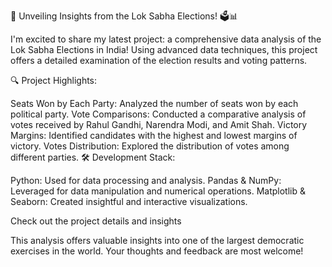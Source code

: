 🌟 Unveiling Insights from the Lok Sabha Elections! 🗳️📊

I'm excited to share my latest project: a comprehensive data analysis of the Lok Sabha Elections in India! Using advanced data techniques, this project offers a detailed examination of the election results and voting patterns.

🔍 Project Highlights:

Seats Won by Each Party: Analyzed the number of seats won by each political party.
Vote Comparisons: Conducted a comparative analysis of votes received by Rahul Gandhi, Narendra Modi, and Amit Shah.
Victory Margins: Identified candidates with the highest and lowest margins of victory.
Votes Distribution: Explored the distribution of votes among different parties.
🛠 Development Stack:

Python: Used for data processing and analysis.
Pandas & NumPy: Leveraged for data manipulation and numerical operations.
Matplotlib & Seaborn: Created insightful and interactive visualizations.

 Check out the project details and insights

This analysis offers valuable insights into one of the largest democratic exercises in the world. Your thoughts and feedback are most welcome!
